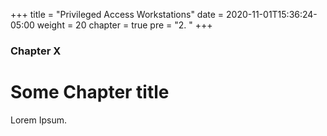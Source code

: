 +++
title = "Privileged Access Workstations"
date = 2020-11-01T15:36:24-05:00
weight = 20
chapter = true
pre = "2. "
+++

### Chapter X

# Some Chapter title

Lorem Ipsum.